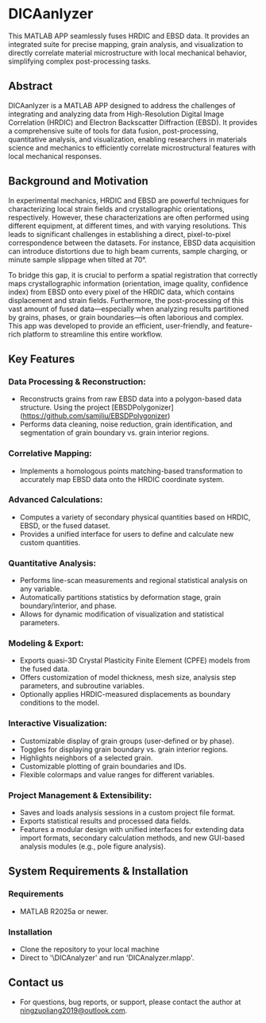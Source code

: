 # DICAanlyzer
This MATLAB APP seamlessly fuses HRDIC and EBSD data. It provides an integrated suite for precise mapping, grain analysis, and visualization to directly correlate material microstructure with local mechanical behavior, simplifying complex post-processing tasks.

## Abstract
DICAanlyzer is a MATLAB APP designed to address the challenges of integrating and analyzing data from High-Resolution Digital Image Correlation (HRDIC) and Electron Backscatter Diffraction (EBSD). It provides a comprehensive suite of tools for data fusion, post-processing, quantitative analysis, and visualization, enabling researchers in materials science and mechanics to efficiently correlate microstructural features with local mechanical responses.

## Background and Motivation
In experimental mechanics, HRDIC and EBSD are powerful techniques for characterizing local strain fields and crystallographic orientations, respectively. However, these characterizations are often performed using different equipment, at different times, and with varying resolutions. This leads to significant challenges in establishing a direct, pixel-to-pixel correspondence between the datasets. For instance, EBSD data acquisition can introduce distortions due to high beam currents, sample charging, or minute sample slippage when tilted at 70°.

To bridge this gap, it is crucial to perform a spatial registration that correctly maps crystallographic information (orientation, image quality, confidence index) from EBSD onto every pixel of the HRDIC data, which contains displacement and strain fields. Furthermore, the post-processing of this vast amount of fused data—especially when analyzing results partitioned by grains, phases, or grain boundaries—is often laborious and complex. This app was developed to provide an efficient, user-friendly, and feature-rich platform to streamline this entire workflow.

## Key Features
### Data Processing & Reconstruction:
* Reconstructs grains from raw EBSD data into a polygon-based data structure.
  Using the project [EBSDPolygonizer] (https://github.com/samjliu/EBSDPolygonizer)
* Performs data cleaning, noise reduction, grain identification, and segmentation of grain boundary vs. grain interior regions.
### Correlative Mapping:
* Implements a homologous points matching-based transformation to accurately map EBSD data onto the HRDIC coordinate system.
### Advanced Calculations:
* Computes a variety of secondary physical quantities based on HRDIC, EBSD, or the fused dataset.
* Provides a unified interface for users to define and calculate new custom quantities.
### Quantitative Analysis:
* Performs line-scan measurements and regional statistical analysis on any variable.
* Automatically partitions statistics by deformation stage, grain boundary/interior, and phase.
* Allows for dynamic modification of visualization and statistical parameters.
### Modeling & Export:
* Exports quasi-3D Crystal Plasticity Finite Element (CPFE) models from the fused data.
* Offers customization of model thickness, mesh size, analysis step parameters, and subroutine variables.
* Optionally applies HRDIC-measured displacements as boundary conditions to the model.
### Interactive Visualization:
* Customizable display of grain groups (user-defined or by phase).
* Toggles for displaying grain boundary vs. grain interior regions.
* Highlights neighbors of a selected grain.
* Customizable plotting of grain boundaries and IDs.
* Flexible colormaps and value ranges for different variables.
### Project Management & Extensibility:
* Saves and loads analysis sessions in a custom project file format.
* Exports statistical results and processed data fields.
* Features a modular design with unified interfaces for extending data import formats, secondary calculation methods, and new GUI-based analysis modules (e.g., pole figure analysis).

## System Requirements & Installation
### Requirements
* MATLAB R2025a or newer.
### Installation
* Clone the repository to your local machine
* Direct to '\DICAnalyzer' and run 'DICAnalyzer.mlapp'.

## Contact us
* For questions, bug reports, or support, please contact the author at ningzuoliang2019@outlook.com.
